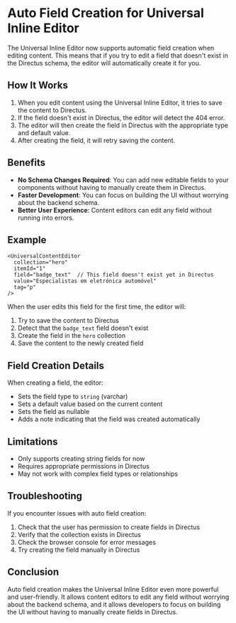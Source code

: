 # Auto Field Creation for Universal Inline Editor

The Universal Inline Editor now supports automatic field creation when editing content. This means that if you try to edit a field that doesn't exist in the Directus schema, the editor will automatically create it for you.

## How It Works

1. When you edit content using the Universal Inline Editor, it tries to save the content to Directus.
2. If the field doesn't exist in Directus, the editor will detect the 404 error.
3. The editor will then create the field in Directus with the appropriate type and default value.
4. After creating the field, it will retry saving the content.

## Benefits

- **No Schema Changes Required**: You can add new editable fields to your components without having to manually create them in Directus.
- **Faster Development**: You can focus on building the UI without worrying about the backend schema.
- **Better User Experience**: Content editors can edit any field without running into errors.

## Example

```tsx
<UniversalContentEditor
  collection="hero"
  itemId="1"
  field="badge_text"  // This field doesn't exist yet in Directus
  value="Especialistas em eletrónica automóvel"
  tag="p"
/>
```

When the user edits this field for the first time, the editor will:
1. Try to save the content to Directus
2. Detect that the `badge_text` field doesn't exist
3. Create the field in the `hero` collection
4. Save the content to the newly created field

## Field Creation Details

When creating a field, the editor:
- Sets the field type to `string` (varchar)
- Sets a default value based on the current content
- Sets the field as nullable
- Adds a note indicating that the field was created automatically

## Limitations

- Only supports creating string fields for now
- Requires appropriate permissions in Directus
- May not work with complex field types or relationships

## Troubleshooting

If you encounter issues with auto field creation:

1. Check that the user has permission to create fields in Directus
2. Verify that the collection exists in Directus
3. Check the browser console for error messages
4. Try creating the field manually in Directus

## Conclusion

Auto field creation makes the Universal Inline Editor even more powerful and user-friendly. It allows content editors to edit any field without worrying about the backend schema, and it allows developers to focus on building the UI without having to manually create fields in Directus.